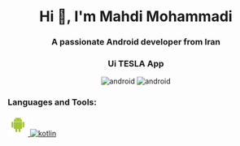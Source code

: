 <h1 align="center">Hi 👋, I'm Mahdi Mohammadi</h1>
<h3 align="center">A passionate Android developer from Iran</h3>

<h3 align="center">Ui TESLA App</h3>

<p align="center">
  <img src="https://s8.uupload.ir/files/20230808_122723_yvgi.png" alt="android" width="60" height="260"/> </a>
    <img src="https://s8.uupload.ir/files/20230808_122733_6mx5.png" alt="android" width="60" height="260"/> </a>
</p>

<p align="left">
</p>

<h3 align="left">Languages and Tools:</h3>
<p align="left"> <a href="https://developer.android.com" target="_blank" rel="noreferrer"> <img src="https://raw.githubusercontent.com/devicons/devicon/master/icons/android/android-original-wordmark.svg" alt="android" width="40" height="40"/> </a> <a href="https://kotlinlang.org" target="_blank" rel="noreferrer"> <img src="https://www.vectorlogo.zone/logos/kotlinlang/kotlinlang-icon.svg" alt="kotlin" width="40" height="40"/> </a> </p>
